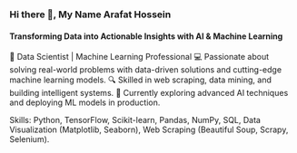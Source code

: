 ### Hi there 👋, My Name   Arafat Hossein
#### Transforming Data into Actionable Insights with AI & Machine Learning

🎯 Data Scientist | Machine Learning Professional
💻 Passionate about solving real-world problems with data-driven solutions and cutting-edge machine learning models.
🔍 Skilled in web scraping, data mining, and building intelligent systems.
🌱 Currently exploring advanced AI techniques and deploying ML models in production.


Skills: Python, TensorFlow, Scikit-learn, Pandas, NumPy, SQL, Data Visualization (Matplotlib, Seaborn), Web Scraping (Beautiful Soup, Scrapy, Selenium).






